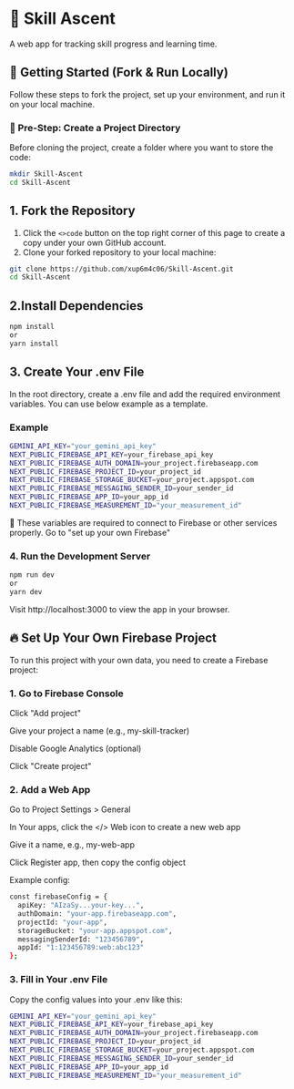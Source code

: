 # 🚀 Skill Ascent
A web app for tracking skill progress and learning time.

## 🧪 Getting Started (Fork & Run Locally)

Follow these steps to fork the project, set up your environment, and run it on your local machine.

### 🧱 Pre-Step: Create a Project Directory

Before cloning the project, create a folder where you want to store the code:

```bash
mkdir Skill-Ascent
cd Skill-Ascent
```

## 1. Fork the Repository

1. Click the `<>code` button on the top right corner of this page to create a copy under your own GitHub account.
2. Clone your forked repository to your local machine:

```bash
git clone https://github.com/xup6m4c06/Skill-Ascent.git
cd Skill-Ascent
```

## 2.Install Dependencies
```bash
npm install
or
yarn install
```

## 3. Create Your .env File
In the root directory, create a .env file and add the required environment variables.
You can use below example as a template.

### Example
```bash
GEMINI_API_KEY="your_gemini_api_key"
NEXT_PUBLIC_FIREBASE_API_KEY=your_firebase_api_key
NEXT_PUBLIC_FIREBASE_AUTH_DOMAIN=your_project.firebaseapp.com
NEXT_PUBLIC_FIREBASE_PROJECT_ID=your_project_id
NEXT_PUBLIC_FIREBASE_STORAGE_BUCKET=your_project.appspot.com
NEXT_PUBLIC_FIREBASE_MESSAGING_SENDER_ID=your_sender_id
NEXT_PUBLIC_FIREBASE_APP_ID=your_app_id
NEXT_PUBLIC_FIREBASE_MEASUREMENT_ID="your_measurement_id"
```

📌 These variables are required to connect to Firebase or other services properly.
Go to "set up  your own Firebase"


### 4. Run the Development Server

```bash
npm run dev
or
yarn dev
```

Visit http://localhost:3000 to view the app in your browser.


## 🔥 Set Up Your Own Firebase Project
To run this project with your own data, you need to create a Firebase project:

### 1. Go to Firebase Console
Click "Add project"

Give your project a name (e.g., my-skill-tracker)

Disable Google Analytics (optional)

Click "Create project"

### 2. Add a Web App
Go to Project Settings > General

In Your apps, click the </> Web icon to create a new web app

Give it a name, e.g., my-web-app

Click Register app, then copy the config object

Example config:

```bash
const firebaseConfig = {
  apiKey: "AIzaSy...your-key...",
  authDomain: "your-app.firebaseapp.com",
  projectId: "your-app",
  storageBucket: "your-app.appspot.com",
  messagingSenderId: "123456789",
  appId: "1:123456789:web:abc123"
};
```

### 3. Fill in Your .env File
Copy the config values into your .env like this:

```bash
GEMINI_API_KEY="your_gemini_api_key"
NEXT_PUBLIC_FIREBASE_API_KEY=your_firebase_api_key
NEXT_PUBLIC_FIREBASE_AUTH_DOMAIN=your_project.firebaseapp.com
NEXT_PUBLIC_FIREBASE_PROJECT_ID=your_project_id
NEXT_PUBLIC_FIREBASE_STORAGE_BUCKET=your_project.appspot.com
NEXT_PUBLIC_FIREBASE_MESSAGING_SENDER_ID=your_sender_id
NEXT_PUBLIC_FIREBASE_APP_ID=your_app_id
NEXT_PUBLIC_FIREBASE_MEASUREMENT_ID="your_measurement_id"
```



